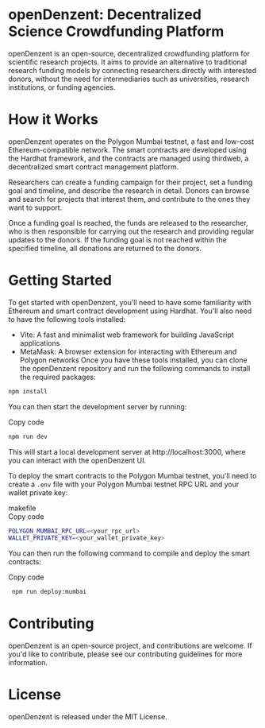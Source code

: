 # openDenzent: Decentralized Science Crowdfunding Platform
openDenzent is an open-source, decentralized crowdfunding platform for scientific research projects. It aims to provide an alternative to traditional research funding models by connecting researchers directly with interested donors, without the need for intermediaries such as universities, research institutions, or funding agencies.

# How it Works
openDenzent operates on the Polygon Mumbai testnet, a fast and low-cost Ethereum-compatible network. The smart contracts are developed using the Hardhat framework, and the contracts are managed using thirdweb, a decentralized smart contract management platform.

Researchers can create a funding campaign for their project, set a funding goal and timeline, and describe the research in detail. Donors can browse and search for projects that interest them, and contribute to the ones they want to support.

Once a funding goal is reached, the funds are released to the researcher, who is then responsible for carrying out the research and providing regular updates to the donors. If the funding goal is not reached within the specified timeline, all donations are returned to the donors.

# Getting Started
To get started with openDenzent, you'll need to have some familiarity with Ethereum and smart contract development using Hardhat. You'll also need to have the following tools installed:

* Vite: A fast and minimalist web framework for building JavaScript applications
* MetaMask: A browser extension for interacting with Ethereum and Polygon networks
  Once you have these tools installed, you can clone the openDenzent repository and run the following commands to install the required packages:
  


 ```bash
 npm install 
 ```
You can then start the development server by running:


Copy code

```bash
npm run dev
 ```

This will start a local development server at http://localhost:3000, where you can interact with the openDenzent UI.

To deploy the smart contracts to the Polygon Mumbai testnet, you'll need to create a `.env` file with your Polygon Mumbai testnet RPC URL and your wallet private key:

makefile  <br>
Copy code <br>

 ```bash
 POLYGON_MUMBAI_RPC_URL=<your_rpc_url>
 WALLET_PRIVATE_KEY=<your_wallet_private_key>
 ```
You can then run the following command to compile and deploy the smart contracts:


Copy code

 ```bash
  npm run deploy:mumbai
   ```

# Contributing
openDenzent is an open-source project, and contributions are welcome. If you'd like to contribute, please see our contributing guidelines for more information.

# License
openDenzent is released under the MIT License.
